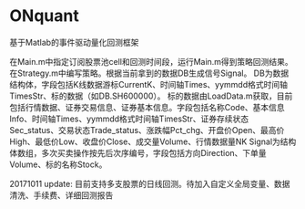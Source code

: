 # ONquant
基于Matlab的事件驱动量化回测框架

在Main.m中指定订阅股票池cell和回测时间段，运行Main.m得到策略回测结果。
在Strategy.m中编写策略。根据当前拿到的数据DB生成信号Signal。
DB为数据结构体，字段包括K线数据游标CurrentK、时间轴Times、yymmdd格式时间轴TimesStr、标的数据（如DB.SH600000）。
标的数据由LoadData.m获取，目前包括行情数据、证券交易信息、证券基本信息。字段包括名称Code、基本信息Info、时间轴Times、yymmdd格式时间轴TimesStr、证券存续状态Sec_status、交易状态Trade_status、涨跌幅Pct_chg、开盘价Open、最高价High、最低价Low、收盘价Close、成交量Volume、行情数据量NK
Signal为结构体数组，多次买卖操作按先后次序编号，字段包括方向Direction、下单量Volume、标的名称Stock。

20171011 update:
目前支持多支股票的日线回测。待加入自定义全局变量、数据清洗、手续费、详细回测报告
